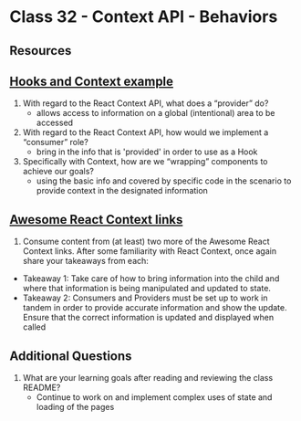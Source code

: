 # Class 32 - Context API - Behaviors

## Resources

## [Hooks and Context example](https://medium.com/swlh/snackbars-in-react-an-exercise-in-hooks-and-context-299b43fd2a2b)

1. With regard to the React Context API, what does a “provider” do?
    - allows access to information on a global (intentional) area to be accessed
2. With regard to the React Context API, how would we implement a “consumer” role?
    - bring in the info that is 'provided' in order to use as a Hook
3. Specifically with Context, how are we “wrapping” components to achieve our goals?
    - using the basic info and covered by specific code in the scenario to provide context in the designated information

## [Awesome React Context links](https://github.com/diegohaz/awesome-react-context)

1. Consume content from (at least) two more of the Awesome React Context links. After some familiarity with React Context, once again share your takeaways from each:
  - Takeaway 1: Take care of how to bring information into the child and where that information is being manipulated and updated to state.
  - Takeaway 2: Consumers and Providers must be set up to work in tandem in order to provide accurate information and show the update. Ensure that the correct information is updated and displayed when called

## Additional Questions

1. What are your learning goals after reading and reviewing the class README?
    - Continue to work on and implement complex uses of state and loading of the pages
